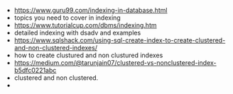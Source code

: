 - https://www.guru99.com/indexing-in-database.html
- topics you need to cover in indexing 
- https://www.tutorialcup.com/dbms/indexing.htm
- detailed indexing with dsadv and examples
- https://www.sqlshack.com/using-sql-create-index-to-create-clustered-and-non-clustered-indexes/
- how to create clustured and non clustured indexes
- https://medium.com/@tarunjain07/clustered-vs-nonclustered-index-b5dfc0221abc
- clustered and non clustered.
- 
